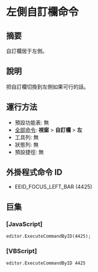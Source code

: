 # 左側自訂欄命令

## 摘要

自訂欄居于左側。

## 說明

把自訂欄切換到左側如果可行的話。

## 運行方法

- 預設功能表: 無
- [全部命令](../tools/all_commands): **視窗**
\> **自訂欄** \> **左**
- 工具列: 無
- 狀態列: 無
- 預設捷徑: 無

## 外掛程式命令 ID

- EEID\_FOCUS\_LEFT\_BAR (4425)

## 巨集

### \[JavaScript\]

```
editor.ExecuteCommandByID(4425);
```

### \[VBScript\]

```
editor.ExecuteCommandByID 4425
```
